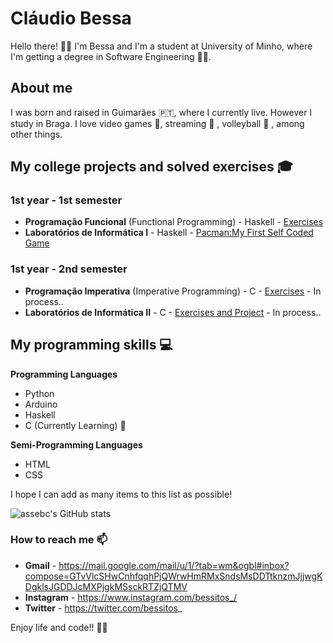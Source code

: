 # Cláudio Bessa

Hello there! 👋😊 I'm Bessa and I'm a student at University of Minho, where I'm getting a degree in Software Engineering 👩‍💻. 

## About me

I was born and raised in Guimarães 🇵🇹, where I currently live. However I study in Braga. I love video games 👾, streaming 🎥 , volleyball 🏐 , among other things. 

## My college projects and solved exercises 🎓

### 1st year - 1st semester

- **Programação Funcional** (Functional Programming) - Haskell - [Exercises](https://github.com/assebc/Programacao-Funcional)
- **Laboratórios de Informática I** - Haskell - [Pacman:My First Self Coded Game](https://github.com/assebc/Laboratorios-Informatica-I)

### 1st year - 2nd semester

- **Programação Imperativa** (Imperative Programming) - C - [Exercises](https://github.com/assebc/Programacao-Imperativa) - In process..
- **Laboratórios de Informática II** - C - [Exercises and Project](https://github.com/assebc/Laboratorios-Informatica-II) - In process..

## My programming skills 💻

**Programming Languages**

- Python
- Arduino
- Haskell 
- C (Currently Learning) 🌱

**Semi-Programming Languages**
- HTML
- CSS



I hope I can add as many items to this list as possible!

![assebc's GitHub stats](https://github-readme-stats.vercel.app/api?username=assebc&count_private=true&show_icons=true)

### How to reach me 📫

- **Gmail** - https://mail.google.com/mail/u/1/?tab=wm&ogbl#inbox?compose=GTvVlcSHwCnhfqqhPjQWrwHmRMxSndsMsDDTtknzmJjjwgKDgklsJGDDJcMXPjgkMSsckRTZjQTMV
- **Instagram** - https://www.instagram.com/bessitos_/
- **Twitter** - https://twitter.com/bessitos_

Enjoy life and code!! 👋😊
